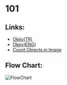 # 101
##  Links:
- [Okey(TR)](https://en.wikipedia.org/wiki/Okey)
- [Okey(ENG)](https://en.wikipedia.org/wiki/Rummikub)
- [Count Objects in Image](https://thecleverprogrammer.com/2021/05/11/count-objects-in-image-using-python/)
## Flow Chart:
  ![FlowChart](https://user-images.githubusercontent.com/30879498/181840516-4beab8d5-eaad-4ae4-81e3-c1c842295dc8.svg)
